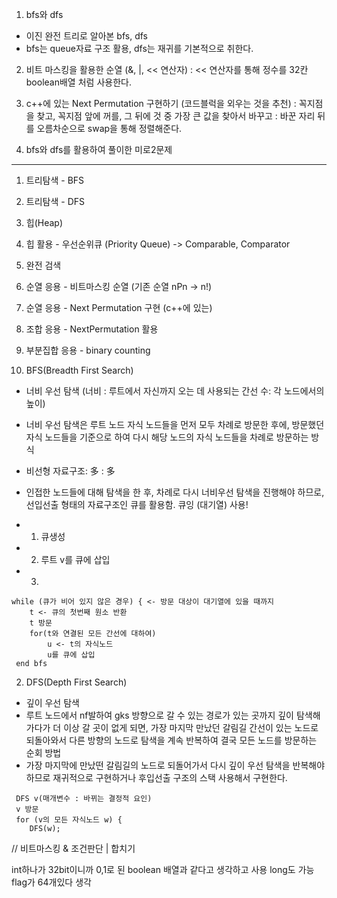 1. bfs와 dfs
- 이진 완전 트리로 알아본 bfs, dfs
- bfs는 queue자료 구조 활용, dfs는 재귀를 기본적으로 취한다.

2. 비트 마스킹을 활용한 순열 (&, |, << 연산자)
  : << 연산자를 통해 정수를 32칸boolean배열 처럼 사용한다.

3. c++에 있는 Next Permutation 구현하기 (코드블럭을 외우는 것을 추천)
  : 꼭지점을 찾고, 꼭지점 앞에 꺼를, 그 뒤에 것 중 가장 큰 값을 찾아서 바꾸고
  : 바꾼 자리 뒤를 오름차순으로 swap을 통해 정렬해준다.
 
4. bfs와 dfs를 활용하여 풀이한 미로2문제

------

1. 트리탐색 - BFS
2. 트리탐색 - DFS
3. 힙(Heap)
4. 힙 활용 - 우선순위큐 (Priority Queue) -> Comparable, Comparator
5. 완전 검색
6. 순열 응용 - 비트마스킹 순열 (기존 순열 nPn -> n!)
7. 순열 응용 - Next Permutation 구현 (c++에 있는) 
8. 조합 응용 - NextPermutation 활용
9. 부분집합 응용 - binary counting



1. BFS(Breadth First Search)
- 너비 우선 탐색 (너비 : 루트에서 자신까지 오는 데 사용되는 간선 수: 각 노드에서의 높이)
- 너비 우선 탐색은 루트 노드 자식 노드들을 먼저 모두 차례로 방문한 후에,
	방문했던 자식 노드들을 기준으로 하여 다시 해당 노드의 자식 노드들을 차례로 방문하는 방식
- 비선형 자료구조: 多 : 多
- 인접한 노드들에 대해 탐색을 한 후, 차례로 다시 너비우선 탐색을 진행해야 하므로,
	선입선출 형태의 자료구조인 큐를 활용함.
	큐잉 (대기열) 사용!

- 1. 큐생성
- 2. 루트 v를 큐에 삽입
- 3. 
```
while (큐가 비어 있지 않은 경우) { <- 방문 대상이 대기열에 있을 때까지
 	t <- 큐의 첫번째 원소 반환
 	t 방문
	for(t와 연결된 모든 간선에 대하여)
		u <- t의 자식노드
		u를 큐에 삽입
 end bfs
```

2. DFS(Depth First Search)
- 깊이 우선 탐색
- 루트 노드에서 nf발하여 gks 방향으로 갈 수 있는 경로가 있는 곳까지 깊이 탐색해 가다가
	더 이상 갈 곳이 없게 되면, 가장 마지막 만났던 갈림길 간선이 있는 노드로 되돌아와서
	다른 방향의 노드로 탐색을 계속 반복하여 결국 모든 노드를 방문하는 순회 방법
- 가장 마지막에 만났떤 갈림길의 노드로 되돌어가서 다시 깊이 우선 탐색을 반복해야 하므로 
	재귀적으로 구현하거나 후입선출 구조의 스택 사용해서 구현한다.
```
 DFS v(매개변수 : 바뀌는 결정적 요인)
 v 방문
 for (v의 모든 자식노드 w) {
	DFS(w);
```
// 비트마스킹
& 조건판단
| 합치기

int하나가 32bit이니까 0,1로 된 boolean 배열과 같다고 생각하고 사용
long도 가능 flag가 64개있다 생각




